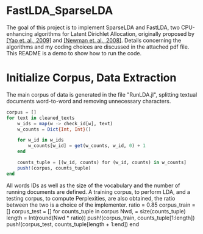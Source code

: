 # FastLDA_SparseLDA
The goal of this project is to implement SparseLDA and FastLDA, two CPU-enhancing algorithms for Latent Dirichlet Allocation, originally proposed by [[Yao et. al., 2009]](https://www.researchgate.net/publication/221653450_Efficient_methods_for_topic_model_inference_on_streaming_document_collections) and [[Newman et. al., 2008]](https://www.researchgate.net/publication/221653277_Fast_collapsed_Gibbs_sampling_for_latent_Dirichlet_allocation). 
Details concerning the algorithms and my coding choices are discussed in the attached pdf file. 
This README is a demo to show how to run the code. 
# Initialize Corpus, Data Extraction 
The main corpus of data is generated in the file "RunLDA.jl", splitting textual documents word-to-word and removing unnecessary characters. 
```julia
corpus = []
for text in cleaned_texts
    w_ids = map(w -> check_id[w], text)
    w_counts = Dict{Int, Int}()

    for w_id in w_ids
        w_counts[w_id] = get(w_counts, w_id, 0) + 1
    end

    counts_tuple = [(w_id, counts) for (w_id, counts) in w_counts]
    push!(corpus, counts_tuple)
end
```

All words IDs as well as the size of the vocabulary and the number of running documents are defined. 
A training corpus, to perform LDA, and a testing corpus, to compute Perplexities, are also obtained, the ratio between the two is a choice of the implementer. 
ratio = 0.85
corpus_train = []
corpus_test = []
for counts_tuple in corpus
    Nwd, = size(counts_tuple)
    length = Int(round(Nwd * ratio))
    push!(corpus_train, counts_tuple[1:length])
    push!(corpus_test, counts_tuple[length + 1:end])
end
